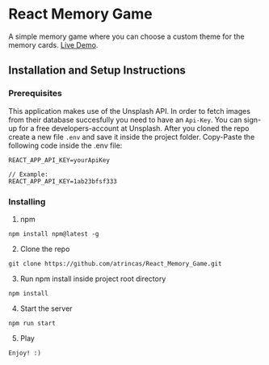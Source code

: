 # React Memory Game

A simple memory game where you can choose a custom theme for the memory cards.
[Live Demo](https://atrincas-memory-game.herokuapp.com).

## Installation and Setup Instructions

### Prerequisites

This application makes use of the Unsplash API. In order to fetch images from their database succesfully you need to have an `Api-Key`. You can sign-up for a free developers-account at Unsplash.
After you cloned the repo create a new file `.env` and save it inside the project folder. Copy-Paste the following code inside the .env file:

```
REACT_APP_API_KEY=yourApiKey

// Example:
REACT_APP_API_KEY=1ab23bfsf333
```

### Installing

1. npm

```
npm install npm@latest -g
```

2. Clone the repo

```
git clone https://github.com/atrincas/React_Memory_Game.git
```

3. Run npm install inside project root directory

```
npm install
```

4. Start the server

```
npm run start
```

5. Play

```
Enjoy! :)
```